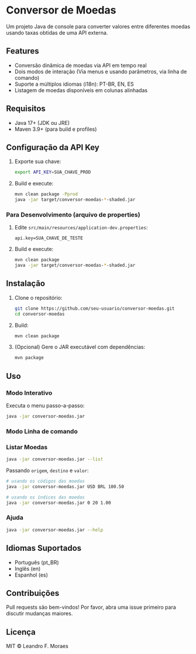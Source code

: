 # Conversor de Moedas

Um projeto Java de console para converter valores entre diferentes moedas usando taxas obtidas de uma API externa.

## Features

- Conversão dinâmica de moedas via API em tempo real
- Dois modos de interação (Via menus e usando parâmetros, via linha de comando)
- Suporte a múltiplos idiomas (i18n): PT-BR, EN, ES
- Listagem de moedas disponíveis em colunas alinhadas

## Requisitos

- Java 17+ (JDK ou JRE)
- Maven 3.9+ (para build e profiles)

## Configuração da API Key

1. Exporte sua chave:

   ```bash
   export API_KEY=SUA_CHAVE_PROD
   ```

2. Build e execute:

   ```bash
   mvn clean package -Pprod
   java -jar target/conversor-moedas-*-shaded.jar
   ```

### Para Desenvolvimento (arquivo de properties)

1. Edite `src/main/resources/application-dev.properties`:

   ```properties
   api.key=SUA_CHAVE_DE_TESTE
   ```

2. Build e execute:

   ```bash
   mvn clean package
   java -jar target/conversor-moedas-*-shaded.jar
   ```

## Instalação

1. Clone o repositório:

   ```bash
   git clone https://github.com/seu-usuario/conversor-moedas.git
   cd conversor-moedas
   ```

2. Build:

   ```bash
   mvn clean package
   ```

3. (Opcional) Gere o JAR executável com dependências:

   ```bash
   mvn package
   ```

## Uso

### Modo Interativo

Executa o menu passo-a-passo:

```bash
java -jar conversor-moedas.jar
```

### Modo Linha de comando

### Listar Moedas

```bash
java -jar conversor-moedas.jar --list
```

Passando `origem`, `destino` e `valor`:

```bash
# usando os códigos das moedas
java -jar conversor-moedas.jar USD BRL 100.50
```

```bash
# usando os índices das moedas
java -jar conversor-moedas.jar 0 20 1.00
```

### Ajuda

```bash
java -jar conversor-moedas.jar --help
```

## Idiomas Suportados

- Português (pt_BR)
- Inglês (en)
- Espanhol (es)

## Contribuições

Pull requests são bem-vindos! Por favor, abra uma issue primeiro para discutir mudanças maiores.

## Licença

MIT © Leandro F. Moraes
